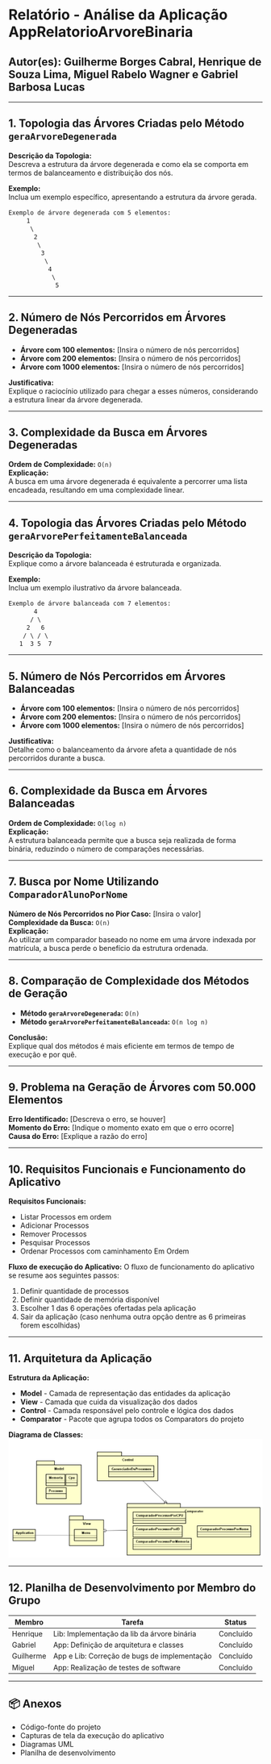 
# Relatório - Análise da Aplicação AppRelatorioArvoreBinaria

## Autor(es): Guilherme Borges Cabral, Henrique de Souza Lima, Miguel Rabelo Wagner e Gabriel Barbosa Lucas



---

## 1. Topologia das Árvores Criadas pelo Método `geraArvoreDegenerada`

**Descrição da Topologia:**  
Descreva a estrutura da árvore degenerada e como ela se comporta em termos de balanceamento e distribuição dos nós.

**Exemplo:**  
Inclua um exemplo específico, apresentando a estrutura da árvore gerada.  
```
Exemplo de árvore degenerada com 5 elementos:  
     1  
      \  
       2  
        \  
         3  
          \  
           4  
            \  
             5  
```

---

## 2. Número de Nós Percorridos em Árvores Degeneradas

- **Árvore com 100 elementos:** [Insira o número de nós percorridos]
- **Árvore com 200 elementos:** [Insira o número de nós percorridos]
- **Árvore com 1000 elementos:** [Insira o número de nós percorridos]

**Justificativa:**  
Explique o raciocínio utilizado para chegar a esses números, considerando a estrutura linear da árvore degenerada.

---

## 3. Complexidade da Busca em Árvores Degeneradas

**Ordem de Complexidade:** `O(n)`  
**Explicação:**  
A busca em uma árvore degenerada é equivalente a percorrer uma lista encadeada, resultando em uma complexidade linear.

---

## 4. Topologia das Árvores Criadas pelo Método `geraArvorePerfeitamenteBalanceada`

**Descrição da Topologia:**  
Explique como a árvore balanceada é estruturada e organizada.  

**Exemplo:**  
Inclua um exemplo ilustrativo da árvore balanceada.  
```
Exemplo de árvore balanceada com 7 elementos:  
       4  
      / \  
     2   6  
    / \ / \  
   1  3 5  7  
```

---

## 5. Número de Nós Percorridos em Árvores Balanceadas

- **Árvore com 100 elementos:** [Insira o número de nós percorridos]
- **Árvore com 200 elementos:** [Insira o número de nós percorridos]
- **Árvore com 1000 elementos:** [Insira o número de nós percorridos]

**Justificativa:**  
Detalhe como o balanceamento da árvore afeta a quantidade de nós percorridos durante a busca.

---

## 6. Complexidade da Busca em Árvores Balanceadas

**Ordem de Complexidade:** `O(log n)`  
**Explicação:**  
A estrutura balanceada permite que a busca seja realizada de forma binária, reduzindo o número de comparações necessárias.

---

## 7. Busca por Nome Utilizando `ComparadorAlunoPorNome`

**Número de Nós Percorridos no Pior Caso:** [Insira o valor]  
**Complexidade da Busca:** `O(n)`  
**Explicação:**  
Ao utilizar um comparador baseado no nome em uma árvore indexada por matrícula, a busca perde o benefício da estrutura ordenada.

---

## 8. Comparação de Complexidade dos Métodos de Geração

- **Método `geraArvoreDegenerada`:** `O(n)`
- **Método `geraArvorePerfeitamenteBalanceada`:** `O(n log n)`

**Conclusão:**  
Explique qual dos métodos é mais eficiente em termos de tempo de execução e por quê.

---

## 9. Problema na Geração de Árvores com 50.000 Elementos

**Erro Identificado:** [Descreva o erro, se houver]  
**Momento do Erro:** [Indique o momento exato em que o erro ocorre]  
**Causa do Erro:** [Explique a razão do erro]

---

## 10. Requisitos Funcionais e Funcionamento do Aplicativo

**Requisitos Funcionais:**  
- Listar Processos em ordem
- Adicionar Processos 
- Remover Processos
- Pesquisar Processos
- Ordenar Processos com caminhamento Em Ordem

**Fluxo de execução do Aplicativo:**
O fluxo de funcionamento do aplicativo se resume aos seguintes passos:
1. Definir quantidade de processos
2. Definir quantidade de memória disponível
3. Escolher 1 das 6 operações ofertadas pela aplicação
4. Sair da aplicação (caso nenhuma outra opção dentre as 6 primeiras forem escolhidas)

---

## 11. Arquitetura da Aplicação

**Estrutura da Aplicação:**  
- **Model** - Camada de representação das entidades da aplicação
- **View** - Camada que cuida da visualização dos dados  
- **Control** - Camada responsável pelo controle e lógica dos dados 
- **Comparator** - Pacote que agrupa todos os Comparators do projeto
  
**Diagrama de Classes:**
![Diagrama de classes UML](https://github.com/henriqk0/java-learnings/blob/main/adv-prog-t/trees-java/imagem_2025-05-12_190437955.png)


---

## 12. Planilha de Desenvolvimento por Membro do Grupo

| Membro         | Tarefa                          | Status  |
|----------------|---------------------------------|---------|
| Henrique       | Lib: Implementação da lib da árvore binária | Concluído |
| Gabriel        | App: Definição de arquitetura e classes | Concluído |
| Guilherme      | App e Lib: Correção de bugs de implementação   | Concluído |
| Miguel      | App: Realização de testes de software    | Concluído |


---

## 📦 Anexos

- Código-fonte do projeto
- Capturas de tela da execução do aplicativo
- Diagramas UML
- Planilha de desenvolvimento
